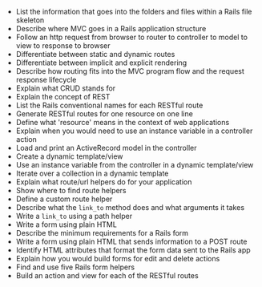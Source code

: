 * List the information that goes into the folders and files within a Rails file skeleton
* Describe where MVC goes in a Rails application structure
* Follow an http request from browser to router to controller to model to view to response to browser
* Differentiate between static and dynamic routes
* Differentiate between implicit and explicit rendering
* Describe how routing fits into the MVC program flow and the request response lifecycle
* Explain what CRUD stands for
* Explain the concept of REST
* List the Rails conventional names for each RESTful route
* Generate RESTful routes for one resource on one line
* Define what 'resource' means in the context of web applications
* Explain when you would need to use an instance variable in a controller action
* Load and print an ActiveRecord model in the controller
* Create a dynamic template/view
* Use an instance variable from the controller in a dynamic template/view
* Iterate over a collection in a dynamic template
* Explain what route/url helpers do for your application
* Show where to find route helpers
* Define a custom route helper
* Describe what the `link_to` method does and what arguments it takes
* Write a `link_to` using a path helper
* Write a form using plain HTML
* Describe the minimum requirements for a Rails form
* Write a form using plain HTML that sends information to a POST route
* Identify HTML attributes that format the form data sent to the Rails app
* Explain how you would build forms for edit and delete actions
* Find and use five Rails form helpers
* Build an action and view for each of the RESTful routes
